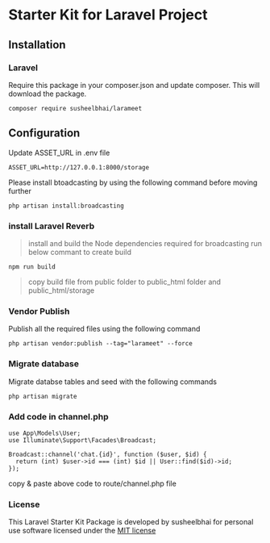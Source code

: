 # Starter Kit for Laravel Project

## Installation

### Laravel
Require this package in your composer.json and update composer. This will download the package.


    composer require susheelbhai/larameet

## Configuration

Update ASSET_URL in .env file

  ```
  ASSET_URL=http://127.0.0.1:8000/storage
  ```

Please install btoadcasting by using the following command before moving further

  ```
  php artisan install:broadcasting
  ```

### install Laravel Reverb
>install and build the Node dependencies required for broadcasting
>run below commant to create build
  ```
  npm run build
  ```
>copy build file from public folder to public_html folder and public_html/storage
        

### Vendor Publish

Publish all the required files using the following command 

  ```
  php artisan vendor:publish --tag="larameet" --force 
  ```  


### Migrate database

Migrate  databse tables and seed with the following commands

  ```
  php artisan migrate  
  ```

### Add code in channel.php
  ```
  use App\Models\User;
  use Illuminate\Support\Facades\Broadcast;

  Broadcast::channel('chat.{id}', function ($user, $id) {
    return (int) $user->id === (int) $id || User::find($id)->id;
  });
  ```
  copy & paste above code to route/channel.php file


### License

This Laravel Starter Kit Package is developed by susheelbhai for personal use software licensed under the [MIT license](http://opensource.org/licenses/MIT)

